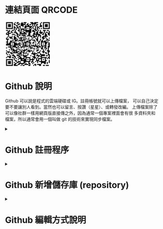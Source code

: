 # 連結頁面 QRCODE
<img src="githubhelp.png" width="150" Height="150" />
<br>

# Github 說明
Github 可以說是程式的雲端硬碟或 IG。註冊帳號就可以上傳檔案，
可以自己決定要不要讓別人看到。當然也可以留言、按讚（星星）、或轉發改編。 
上傳檔案除了可以像社群一樣用網頁版直接傳之外，因為通常一個專案裡面會有很
多資料夾和檔案，所以通常會用一個叫做 git 的技術來實現同步檔案。

<details>
<summary>

# Github 註冊程序

</summary>

- Step1.註冊帳號
請先登入 https://www.github.com 如下圖，然後點擊右上角的 Sign up。

<img src="https://github.com/derricktsai0904/Course/blob/main/2025.03%E6%99%BA%E6%85%A7%E5%9F%8E%E5%B8%82%E5%B0%8E%E8%AB%96/2025.03.07_GitHub%E4%BD%BF%E7%94%A8/Github_signup1.jpg" width="600" height="300" />
<br>

-----
- Step2.填寫註冊資訊
請填寫註冊用的Email帳號、登入密碼以及使用的名稱，最後請點選最下面的 Continue。
![alt 填寫註冊資訊](Github_signup2.jpg "填寫Github註冊資訊")
<br>

-----
- Step3.進入GitHub使用者介面
如下圖<br>
<img src="Github_signup3.jpg" width="600" height="300" />

</details>


<details>
<summary>
  
# Github 新增儲存庫 (repository)

</summary>

-----
Step1.Create repository(建立儲存庫) <br>
從使用者登入介面按下 Create repository。 <br>
<img src="Github_signup3.jpg" width="600" height="300" />
<br>

-----
Step2.填寫 repository 相關資訊 <br>
填寫資料夾名稱、選取Public屬性、勾選 "Add a Readme File"，最後再點選 "Create repository"。 <br>
<img src="GithubNew.jpg" width="600" height="300" />
<br>
<img src="GithubNew2.jpg" width="600" height="300" />
<br>

-----
Step3.顯示 Readme.md，預設說明頁面。 <br>
<img src="GithubNew3.jpg" width="600" height="300" />
<br>

</details>

<details>
<summary>
  
# Github 編輯方式說明

</summary>

-----
Step1.進入編輯頁面 <br>
請點選右上角的"筆"圖形，就可以進入編輯模式。<br>
<img src="GithubEdit.jpg" width="600" height="300" />

-----
Step2.編輯字型大小 <br>
h1 的字型最大，h2 次之，以此類推。 <br>
<img src="GithubEdit1.jpg" width="600" height="300" />

-----
Step2.編輯分項類型 <br>
有以下三種分項方式 <br>
<img src="GithubEdit2.jpg" width="600" height="300" />

-----
Step3.建立網址連結 <br>
可以參考以下兩種方式 <br>
<img src="GithubEdit3.jpg" width="600" height="300" />


</detail>
